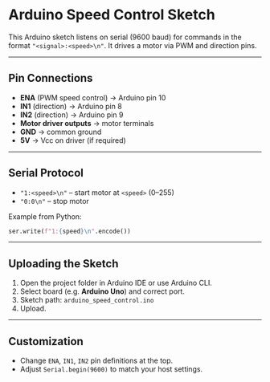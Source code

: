 # Arduino Speed Control Sketch

This Arduino sketch listens on serial (9600 baud) for commands in the format `"<signal>:<speed>\n"`.
It drives a motor via PWM and direction pins.

---

## Pin Connections

- **ENA** (PWM speed control) → Arduino pin 10  
- **IN1** (direction) → Arduino pin 8  
- **IN2** (direction) → Arduino pin 9  
- **Motor driver outputs** → motor terminals  
- **GND** → common ground  
- **5V** → Vcc on driver (if required)

---

## Serial Protocol

- `"1:<speed>\n"` – start motor at `<speed>` (0–255)  
- `"0:0\n"` – stop motor  

Example from Python:
```python
ser.write(f"1:{speed}\n".encode())
```

---

## Uploading the Sketch

1. Open the project folder in Arduino IDE or use Arduino CLI.  
2. Select board (e.g. **Arduino Uno**) and correct port.  
3. Sketch path: `arduino_speed_control.ino`  
4. Upload.

---

## Customization

- Change `ENA`, `IN1`, `IN2` pin definitions at the top.  
- Adjust `Serial.begin(9600)` to match your host settings.  
